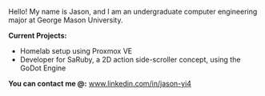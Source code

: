 Hello! My name is Jason, and I am an undergraduate computer engineering major at George Mason University.

<strong>Current Projects:</strong>
- Homelab setup using Proxmox VE
- Developer for SaRuby, a 2D action side-scroller concept, using the GoDot Engine

<b>You can contact me @:</b>
www.linkedin.com/in/jason-yi4

<!---
jason-yi4/jason-yi4 is a ✨ special ✨ repository because its `README.md` (this file) appears on your GitHub profile.
You can click the Preview link to take a look at your changes.
--->
